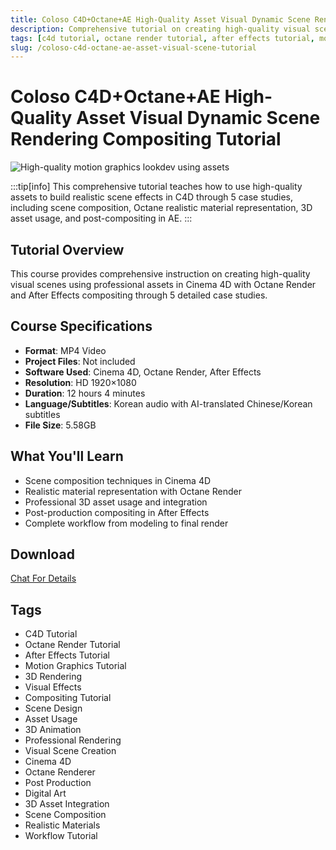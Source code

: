```yaml
---
title: Coloso C4D+Octane+AE High-Quality Asset Visual Dynamic Scene Rendering Compositing Tutorial
description: Comprehensive tutorial on creating high-quality visual scenes using assets in C4D with Octane Render and After Effects compositing. 5 case studies included with Chinese/Korean subtitles.
tags: [c4d tutorial, octane render tutorial, after effects tutorial, motion graphics tutorial, 3d rendering, visual effects, compositing tutorial, scene design, asset usage, 3d animation]
slug: /coloso-c4d-octane-ae-asset-visual-scene-tutorial
---
```

<!--Above is frontmatter Part-generate depend on content meet Google Seo, you need to balance automation efficiency with Google’s core ranking factors—especially E-E-A-T (Experience, Expertise, Authoritativeness, Trustworthiness), -->

<!--First Part-This is Title -->
# Coloso C4D+Octane+AE High-Quality Asset Visual Dynamic Scene Rendering Compositing Tutorial

<!--Second Part-This is First Banner -->
![High-quality motion graphics lookdev using assets](https://www.gfxcamp.com/wp-content/uploads/2025/09/High-quality-motion-graphics-lookdev-using-assets.jpg)

:::tip[info]
This comprehensive tutorial teaches how to use high-quality assets to build realistic scene effects in C4D through 5 case studies, including scene composition, Octane realistic material representation, 3D asset usage, and post-compositing in AE.
:::

## Tutorial Overview

This course provides comprehensive instruction on creating high-quality visual scenes using professional assets in Cinema 4D with Octane Render and After Effects compositing through 5 detailed case studies.

## Course Specifications

- **Format**: MP4 Video
- **Project Files**: Not included
- **Software Used**: Cinema 4D, Octane Render, After Effects
- **Resolution**: HD 1920×1080
- **Duration**: 12 hours 4 minutes
- **Language/Subtitles**: Korean audio with AI-translated Chinese/Korean subtitles
- **File Size**: 5.58GB

## What You'll Learn

- Scene composition techniques in Cinema 4D
- Realistic material representation with Octane Render
- Professional 3D asset usage and integration
- Post-production compositing in After Effects
- Complete workflow from modeling to final render

## Download
[Chat For Details](https://wa.me/8613237610083)

## Tags

- C4D Tutorial
- Octane Render Tutorial
- After Effects Tutorial
- Motion Graphics Tutorial
- 3D Rendering
- Visual Effects
- Compositing Tutorial
- Scene Design
- Asset Usage
- 3D Animation
- Professional Rendering
- Visual Scene Creation
- Cinema 4D
- Octane Renderer
- Post Production
- Digital Art
- 3D Asset Integration
- Scene Composition
- Realistic Materials
- Workflow Tutorial